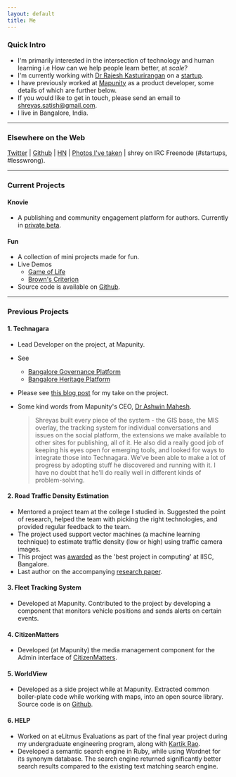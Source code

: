 ```yaml
---
layout: default
title: Me 
---
```


### Quick Intro 

* I'm primarily interested in the intersection of technology and human learning i.e How can we help people learn better, at _scale_?
* I'm currently working with [Dr Rajesh Kasturirangan](http://rajesh.io) on a [startup](http://knovie.com). 
* I have previously worked at [Mapunity](http://mapunity.in) as a product developer, some details of which are further below.
* If you would like to get in touch, please send an email to <shreyas.satish@gmail.com>.
* I live in Bangalore, India.

***

### Elsewhere on the Web

[Twitter](https://twitter.com/shreyas_satish) |
[Github](https://github.com/shreyas-satish) |
[HN](https://news.ycombinator.com/user?id=shreyas-satish) | 
[Photos I've taken](https://secure.flickr.com/photos/108054697@N06/) | 
shrey on IRC Freenode (#startups, #lesswrong).

***

### Current Projects

#### Knovie

* A publishing and community engagement platform for authors. Currently in [private beta](http://knovie.com).

#### Fun

* A collection of mini projects made for fun.
* Live Demos
  * [Game of Life](/demos/game_of_life)
  * [Brown's Criterion](/demos/brown)
* Source code is available on [Github](https://github.com/shreyas-satish/fun).

***

### Previous Projects

#### 1. Technagara

* Lead Developer on the project, at Mapunity.
* See
  * [Bangalore Governance Platform](http://bcity.in)
  * [Bangalore Heritage Platform](http://bangaloreheritage.in)
* Please see [this blog post](/blog/technagara) for my take on the project. 
* Some kind words from Mapunity's CEO, [Dr Ashwin Mahesh](http://en.wikipedia.org/wiki/Ashwin_Mahesh).
  
  > Shreyas built every piece of the system - the GIS base, the MIS overlay, the tracking system for individual conversations and issues on the social platform, the extensions we make available to other sites for publishing, all of it. He also did a really good job of keeping his eyes open for emerging tools, and looked for ways to integrate those into Technagara. We've been able to make a lot of progress by adopting stuff he discovered and running with it. I have no doubt that he'll do really well in different kinds of problem-solving. 

#### 2. Road Traffic Density Estimation

* Mentored a project team at the college I studied in. Suggested the point of research, helped the team with picking the right technologies, and provided regular feedback to the team.
* The project used support vector machines (a machine learning technique) to estimate traffic density (low or high) using traffic camera images. 
* This project was [awarded](http://jed-i.in/challenge/2013/winners) as the 'best project in computing' at IISC, Bangalore.
* Last author on the accompanying [research paper](http://www.ijser.org/onlineResearchPaperViewer.aspx?Real-time-Traffic-Congestion-Detection-using-Combined-SVM.pdf).

#### 3. Fleet Tracking System

* Developed at Mapunity. Contributed to the project by developing a component that monitors vehicle positions and sends alerts on certain events.

#### 4. CitizenMatters

* Developed (at Mapunity) the media management component for the Admin interface of [CitizenMatters](http://citizenmatters.in).

#### 5. WorldView

* Developed as a side project while at Mapunity. Extracted common boiler-plate code while working with maps, into an open source library. Source code is on [Github](https://github.com/shreyas-satish/worldview).

#### 6. HELP

* Worked on at eLitmus Evaluations as part of the final year project during my undergraduate engineering program, along with [Kartik Rao](http://karthikrao.in).
* Developed a semantic search engine in Ruby, while using Wordnet for its synonym database. The search engine returned significantly better search results compared to the existing text matching search engine.

